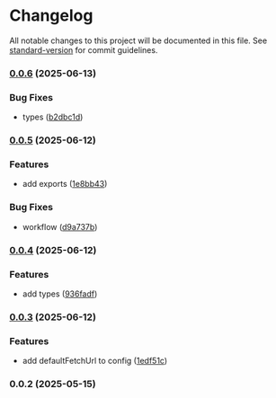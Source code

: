 # Changelog

All notable changes to this project will be documented in this file. See [standard-version](https://github.com/conventional-changelog/standard-version) for commit guidelines.

### [0.0.6](https://github.com/wxn0brP/VQL-client/compare/v0.0.5...v0.0.6) (2025-06-13)


### Bug Fixes

* types ([b2dbc1d](https://github.com/wxn0brP/VQL-client/commit/b2dbc1d070fd210a5c45e0ebfb071e67514bdcda))

### [0.0.5](https://github.com/wxn0brP/VQL-client/compare/v0.0.4...v0.0.5) (2025-06-12)


### Features

* add exports ([1e8bb43](https://github.com/wxn0brP/VQL-client/commit/1e8bb4332480897e993a2cf18fe6594d38ed215a))


### Bug Fixes

* workflow ([d9a737b](https://github.com/wxn0brP/VQL-client/commit/d9a737b653966d02cf92f43e9b0ef278c9ea0976))

### [0.0.4](https://github.com/wxn0brP/VQL-client/compare/v0.0.3...v0.0.4) (2025-06-12)


### Features

* add types ([936fadf](https://github.com/wxn0brP/VQL-client/commit/936fadf8938292d2687536c2f4f39befcb92f4ef))

### [0.0.3](https://github.com/wxn0brP/VQL-client/compare/v0.0.2...v0.0.3) (2025-06-12)


### Features

* add defaultFetchUrl to config ([1edf51c](https://github.com/wxn0brP/VQL-client/commit/1edf51c3c47bc7f8c06ae46386c231ade57b0665))

### 0.0.2 (2025-05-15)
